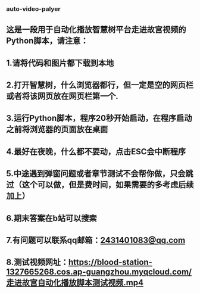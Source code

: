 ### auto-video-palyer
## 这是一段用于自动化播放智慧树平台走进故宫视频的Python脚本，请注意：
## 1.请将代码和图片都下载到本地
## 2.打开智慧树，什么浏览器都行，但一定是空的网页栏或者将该网页放在网页栏第一个.
## 3.运行Python脚本，程序20秒开始启动，在程序启动之前将浏览器的页面放在桌面
## 4.最好在夜晚，什么都不要动，点击ESC会中断程序
## 5.中途遇到弹窗问题或者章节测试不会帮你做，只会跳过（这个可以做，但是费时间，如果需要的多考虑后续加上）
## 6.期末答案在b站可以搜索
## 7.有问题可以联系qq邮箱：2431401083@qq.com
## 8.测试视频网址：https://blood-station-1327665268.cos.ap-guangzhou.myqcloud.com/走进故宫自动化播放脚本测试视频.mp4
